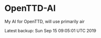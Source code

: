 # OpenTTD-AI
My AI for OpenTTD, will use primarily air

Latest backup: Sun Sep 15 09:05:01 UTC 2019
